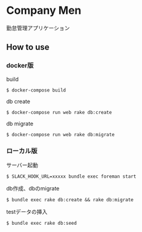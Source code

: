 # Company Men
勤怠管理アプリケーション

## How to use

### docker版

build

```
$ docker-compose build
```

db create

```
$ docker-compose run web rake db:create
```

db migrate

```
$ docker-compose run web rake db:migrate
```

### ローカル版

サーバー起動

```
$ SLACK_HOOK_URL=xxxxx bundle exec foreman start
```

db作成、dbのmigrate

```
$ bundle exec rake db:create && rake db:migrate
```

testデータの挿入

```
$ bundle exec rake db:seed
```
